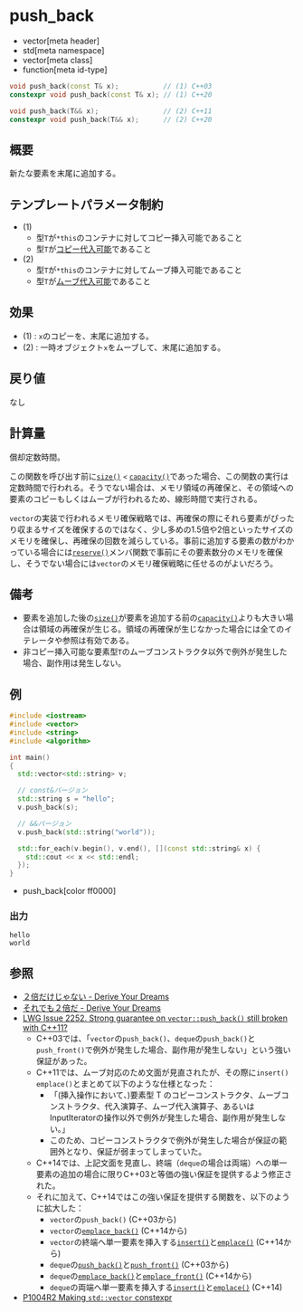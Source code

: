# push_back
* vector[meta header]
* std[meta namespace]
* vector[meta class]
* function[meta id-type]

```cpp
void push_back(const T& x);           // (1) C++03
constexpr void push_back(const T& x); // (1) C++20

void push_back(T&& x);                // (2) C++11
constexpr void push_back(T&& x);      // (2) C++20
```

## 概要
新たな要素を末尾に追加する。


## テンプレートパラメータ制約
- (1)
    - 型`T`が`*this`のコンテナに対してコピー挿入可能であること
    - 型`T`が[コピー代入可能](/reference/type_traits/is_copy_assignable.md)であること
- (2)
    - 型`T`が`*this`のコンテナに対してムーブ挿入可能であること
    - 型`T`が[ムーブ代入可能](/reference/type_traits/is_move_assignable.md)であること


## 効果
- (1) : `x`のコピーを、末尾に追加する。
- (2) : 一時オブジェクト`x`をムーブして、末尾に追加する。


## 戻り値
なし


## 計算量
償却定数時間。

この関数を呼び出す前に[`size()`](size.md) `<` [`capacity()`](capacity.md)であった場合、この関数の実行は定数時間で行われる。そうでない場合は、メモリ領域の再確保と、その領域への要素のコピーもしくはムーブが行われるため、線形時間で実行される。

`vector`の実装で行われるメモリ確保戦略では、再確保の際にそれら要素がぴったり収まるサイズを確保するのではなく、少し多めの1.5倍や2倍といったサイズのメモリを確保し、再確保の回数を減らしている。事前に追加する要素の数がわかっている場合には[`reserve()`](reserve.md)メンバ関数で事前にその要素数分のメモリを確保し、そうでない場合には`vector`のメモリ確保戦略に任せるのがよいだろう。


## 備考
- 要素を追加した後の[`size()`](size.md)が要素を追加する前の[`capacity()`](capacity.md)よりも大きい場合は領域の再確保が生じる。領域の再確保が生じなかった場合には全てのイテレータや参照は有効である。
- 非コピー挿入可能な要素型`T`のムーブコンストラクタ以外で例外が発生した場合、副作用は発生しない。


## 例
```cpp example
#include <iostream>
#include <vector>
#include <string>
#include <algorithm>

int main()
{
  std::vector<std::string> v;

  // const&バージョン
  std::string s = "hello";
  v.push_back(s);

  // &&バージョン
  v.push_back(std::string("world"));

  std::for_each(v.begin(), v.end(), [](const std::string& x) {
    std::cout << x << std::endl;
  });
}
```
* push_back[color ff0000]

### 出力
```
hello
world
```


## 参照
- [２倍だけじゃない - Derive Your Dreams](http://www.kmonos.net/wlog/111.html#_2334100705)
- [それでも２倍だ - Derive Your Dreams](http://www.kmonos.net/wlog/111.html#_1001100720)
- [LWG Issue 2252. Strong guarantee on `vector::push_back()` still broken with C++11?](http://www.open-std.org/jtc1/sc22/wg21/docs/lwg-defects.html#2252)
    - C++03では、「`vector`の`push_back()`、`deque`の`push_back()`と`push_front()`で例外が発生した場合、副作用が発生しない」という強い保証があった。
    - C++11では、ムーブ対応のため文面が見直されたが、その際に`insert()` `emplace()`とまとめて以下のような仕様となった：
        - 「(挿入操作において、)要素型 T のコピーコンストラクタ、ムーブコンストラクタ、代入演算子、ムーブ代入演算子、あるいはInputIteratorの操作以外で例外が発生した場合、副作用が発生しない。」
        - このため、コピーコンストラクタで例外が発生した場合が保証の範囲外となり、保証が弱まってしまっていた。
    - C++14では、上記文面を見直し、終端（`deque`の場合は両端）への単一要素の追加の場合に限りC++03と等価の強い保証を提供するよう修正された。
    - それに加えて、C++14ではこの強い保証を提供する関数を、以下のように拡大した：
        - `vector`の`push_back()` (C++03から)
        - `vector`の[`emplace_back()`](emplace_back.md) (C++14から)
        - `vector`の終端へ単一要素を挿入する[`insert()`](insert.md)と[`emplace()`](emplace.md) (C++14から)
        - `deque`の[`push_back()`](/reference/deque/deque/push_back.md)と[`push_front()`](/reference/deque/deque/push_front.md) (C++03から)
        - `deque`の[`emplace_back()`](/reference/deque/deque/emplace_back.md)と[`emplace_front()`](/reference/deque/deque/emplace_front.md) (C++14から)
        - `deque`の両端へ単一要素を挿入する[`insert()`](/reference/deque/deque/insert.md)と[`emplace()`](/reference/deque/deque/emplace.md) (C++14)
- [P1004R2 Making `std::vector` constexpr](https://www.open-std.org/jtc1/sc22/wg21/docs/papers/2019/p1004r2.pdf)

